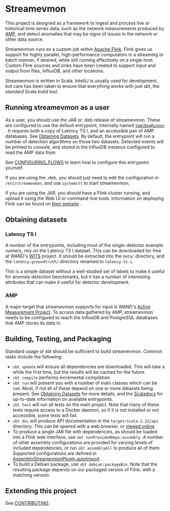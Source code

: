 # Streamevmon

This project is designed as a framework to ingest and process live or historical
time series data, such as the network measurements produced by
[AMP](https://github.com/wanduow/amplet2), and detect anomalies that may be
signs of issues in the network or other data source.

Streamevmon runs as a custom job
within [Apache Flink](https://flink.apache.org/). Flink gives us support for
highly parallel, high-performance computation in a streaming or batch manner, if
desired, while still running effectively on a single host. Custom Flink sources
and sinks have been created to support input and output from files, InfluxDB,
and other locations.

Streamevmon is written in Scala. IntelliJ is usually used for development, but
care has been taken to ensure that everything works with just sbt, the standard
Scala build tool.

## Running streamevmon as a user

As a user, you should use the JAR or .deb release of streamevmon. These are
configured to use the default entrypoint, internally named
[`YamlDagRunner`](src/main/scala/nz/net/wand/streamevmon/runners/unified/YamlDagRunner.scala)
. It requires both a copy of Latency TS I, and an accessible pair of AMP
databases. See [Obtaining Datasets](#obtaining-datasets). By default, the
entrypoint will run a number of detection algorithms on those two datasets.
Detected events will be printed to console, and stored in the InfluxDB instance
configured to read the AMP data from.

See [CONFIGURING_FLOWS](CONFIGURING_FLOWS.md) to learn how to configure this
entrypoint yourself.

If you are using the .deb, you should just need to edit the configuration in
`/etc/streamevmon`, and use `systemctl` to start streamevmon.

If you are using the JAR, you should have a Flink cluster running, and upload it
using the Web UI or command-line tools. Information on deploying Flink can be
found
on [their website](https://ci.apache.org/projects/flink/flink-docs-release-1.12/deployment/)
.

## Obtaining datasets

### Latency TS I

A number of the entrypoints, including most of the single-detector example
runners, rely on the Latency TS I dataset. This can be downloaded for free at
WAND's [WITS](https://wand.net.nz/wits/latency/1/) project. It should be
extracted into the `data/` directory, and the `latency-groundtruth/` directory
renamed to `latency-ts-i`.

This is a simple dataset without a well-studied set of labels to make it useful
for anomaly detection benchmarks, but it has a number of interesting attributes
that can make it useful for detector development.

### AMP

A major target that streamevmon supports for input is
WAND's [Active Measurement Project](https://github.com/wanduow/amplet2). To
access data gathered by AMP, streamevmon needs to be configured to reach the
InfluxDB and PostgreSQL databases that AMP stores its data in.

## Building, Testing, and Packaging

Standard usage of sbt should be sufficient to build streamevmon. Common tasks
include the following:

- `sbt update` will ensure all dependencies are downloaded. This will take a
  while the first time, but the results will be cached for the future.
- `sbt compile` performs incremental compilation.
- `sbt run` will present you with a number of main classes which can be run.
  Most, if not all of these depend on one or more datasets being present. See
  [Obtaining Datasets](#obtaining-datasets) for more details, and the
  [Scaladocs](https://wanduow.github.io/streamevmon/nz/net/wand/streamevmon/runners/index.html)
  for up-to-date information on available entrypoints.
- `sbt test` will run all tests on the main project. Note that many of these
  tests require access to a Docker daemon, so if it is not installed or not
  accessible, some tests will fail.
- `sbt doc` will produce API documentation in the `target/scala-2.12/api`
  directory. This can be opened with a web browser, or
  [viewed online](https://wanduow.github.io/streamevmon/nz/net/wand/streamevmon/index.html)
  .
- To produce a single JAR file with dependencies, as should be loaded into a
  Flink web interface, use `sbt nonProvidedDeps:assembly`. A number of other
  assembly configurations are provided for varying levels of included
  dependencies, or run `sbt assemblyAll` to produce all of them. Supported
  configurations are defined in
  [AssemblyStreamevmonPlugin.autoImport](project/AssemblyStreamevmonPlugin.scala)
  .
- To build a Debian package, use `sbt debian:packageBin`. Note that the
  resulting package depends on our packaged version of Flink, with a matching
  version.

## Extending this project

See [CONTRIBUTING](CONTRIBUTING.md).
